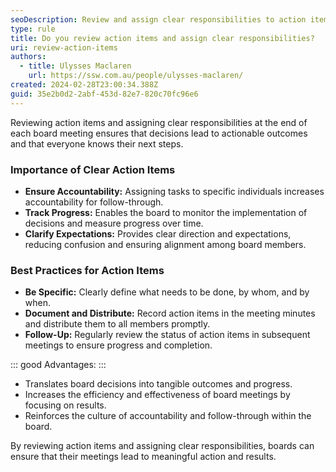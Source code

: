 ```yaml
---
seoDescription: Review and assign clear responsibilities to action items after board meetings to ensure accountability, track progress, and clarify expectations.
type: rule
title: Do you review action items and assign clear responsibilities?
uri: review-action-items
authors:
  - title: Ulysses Maclaren
    url: https://ssw.com.au/people/ulysses-maclaren/
created: 2024-02-28T23:00:34.388Z
guid: 35e2b0d2-2abf-453d-82e7-820c70fc96e6
---
```


Reviewing action items and assigning clear responsibilities at the end of each board meeting ensures that decisions lead to actionable outcomes and that everyone knows their next steps.

<!--endintro-->

### Importance of Clear Action Items

- **Ensure Accountability:** Assigning tasks to specific individuals increases accountability for follow-through.
- **Track Progress:** Enables the board to monitor the implementation of decisions and measure progress over time.
- **Clarify Expectations:** Provides clear direction and expectations, reducing confusion and ensuring alignment among board members.

### Best Practices for Action Items

- **Be Specific:** Clearly define what needs to be done, by whom, and by when.
- **Document and Distribute:** Record action items in the meeting minutes and distribute them to all members promptly.
- **Follow-Up:** Regularly review the status of action items in subsequent meetings to ensure progress and completion.

::: good
Advantages:
:::

- Translates board decisions into tangible outcomes and progress.
- Increases the efficiency and effectiveness of board meetings by focusing on results.
- Reinforces the culture of accountability and follow-through within the board.

By reviewing action items and assigning clear responsibilities, boards can ensure that their meetings lead to meaningful action and results.

